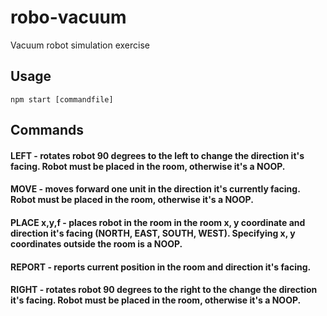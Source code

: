 # robo-vacuum

Vacuum robot simulation exercise

## Usage

```
npm start [commandfile]
```

## Commands

#### LEFT - rotates robot 90 degrees to the left to change the direction it's facing. Robot must be placed in the room, otherwise it's a NOOP.
#### MOVE - moves forward one unit in the direction it's currently facing. Robot must be placed in the room, otherwise it's a NOOP.
#### PLACE x,y,f - places robot in the room in the room x, y coordinate and direction it's facing (NORTH, EAST, SOUTH, WEST). Specifying x, y coordinates outside the room is a NOOP.
#### REPORT - reports current position in the room and direction it's facing.
#### RIGHT - rotates robot 90 degrees to the right to the change the direction it's facing. Robot must be placed in the room, otherwise it's a NOOP.